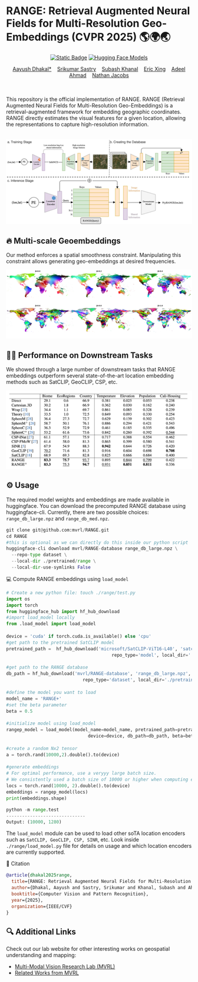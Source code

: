 # RANGE: Retrieval Augmented Neural Fields for Multi-Resolution Geo-Embeddings (CVPR 2025) 🌎🌍🌏
<div align="center">

[![Static Badge](https://img.shields.io/badge/2502.19781-red?label=arxiv)](https://arxiv.org/abs/2502.19781)
[![Hugging Face Models](https://img.shields.io/badge/%F0%9F%A4%97%20HuggingFace-Models-yellow
)](https://huggingface.co/collections/MVRL/range-67e99fa1dfc6c86a3b872c09)

</center>

[Aayush Dhakal*](https://sites.wustl.edu/aayush/)&nbsp;&nbsp;&nbsp;
[Srikumar Sastry](https://vishu26.github.io/)&nbsp;&nbsp;&nbsp;
[Subash Khanal](https://subash-khanal.github.io/)&nbsp;&nbsp;&nbsp;
[Eric Xing](https://ericx003.github.io/)&nbsp;&nbsp;&nbsp;
[Adeel Ahmad](https://adealgis.wixsite.com/adeel-ahmad-geog)&nbsp;&nbsp;&nbsp;
[Nathan Jacobs](https://jacobsn.github.io/)


</div>
<br>
<br>
This repository is the official implementation of RANGE. RANGE (Retrieval Augmented Neural Fields for Multi-Resolution Geo-Embeddings) is a retrieval-augmented framework for embedding geographic coordinates. RANGE directly estimates the visual features for a given location, allowing the representations to capture high-resolution information. 
<br>
<br>

![](images/framework_cam.jpg)

## 🔥 Multi-scale Geoembeddings
Our method enforces a spatial smoothness constraint. Manipulating this constraint allows generating geo-embeddings at desired frequencies.
<br>

![](images/beta_interpolation_2.png)

## 🏋️‍♂️ Performance on Downstream Tasks
We showed through a large number of downstream tasks that RANGE embeddings outperform several state-of-the-art location embedding methods such as SatCLIP, GeoCLIP, CSP, etc.
<br>

![](images/downstream.png)



## ⚙️ Usage
The required model weights and embeddings are made available in huggingface. You can download the precomputed RANGE database using huggingface-cli. Currently, there are two possible choices: `range_db_large.npz` and `range_db_med.npz`.
```python
git clone git@github.com:mvrl/RANGE.git
cd RANGE
#this is optional as we can directly do this inside our python script
huggingface-cli download mvrl/RANGE-database range_db_large.npz \
  --repo-type dataset \
  --local-dir ./pretrained/range \
  --local-dir-use-symlinks False
```

💻 Compute RANGE embeddings using `load_model` 
```python
# Create a new python file: touch ./range/test.py
import os
import torch
from huggingface_hub import hf_hub_download
#import load_model locally
from .load_model import load_model

device = 'cuda' if torch.cuda.is_available() else 'cpu'
#get path to the pretrained SatCLIP model
pretrained_path =  hf_hub_download('microsoft/SatCLIP-ViT16-L40', 'satclip-vit16-l40.ckpt',
                                        repo_type='model', local_dir='./pretrained/range', local_dir_use_symlinks=False)

#get path to the RANGE database
db_path = hf_hub_download('mvrl/RANGE-database', 'range_db_large.npz',
                             repo_type='dataset', local_dir='./pretrained/range', local_dir_use_symlinks=False)

#define the model you want to load
model_name = 'RANGE+'
#set the beta parameter
beta = 0.5

#initialize model using load_model
rangep_model = load_model(model_name=model_name, pretrained_path=pretrained_path,
                               device=device, db_path=db_path, beta=beta)

#create a random Nx2 tensor    
a = torch.rand(10000,2).double().to(device)

#generate embeddings
# For optimal performance, use a veryyy large batch size.
# We consistently used a batch size of 10000 or higher when computing embeddings.
locs = torch.rand(10000, 2).double().to(device)
embeddings = rangep_model(locs)
print(embeddings.shape)
```
```python
python -m range.test
------------------------------
Output: (10000, 1280)
```
The `load_model` module can be used to load other soTA location encoders such as `SatCLIP, GeoCLIP, CSP, SINR`, etc. Look inside `./range/load_model.py` file for details on usage and which location encoders are currently supported.  

📑 Citation

```bibtex
@article{dhakal2025range,
  title={RANGE: Retrieval Augmented Neural Fields for Multi-Resolution Geo-Embeddings},
  author={Dhakal, Aayush and Sastry, Srikumar and Khanal, Subash and Ahmad, Adeel and Xing, Eric and Jacobs, Nathan},
  booktitle={Computer Vision and Pattern Recognition},
  year={2025},
  organization={IEEE/CVF}
}
```


## 🔍 Additional Links
Check out our lab website for other interesting works on geospatial understanding and mapping:
* [Multi-Modal Vision Research Lab (MVRL)](https://mvrl.cse.wustl.edu/)
* [Related Works from MVRL](https://mvrl.cse.wustl.edu/publications/)
